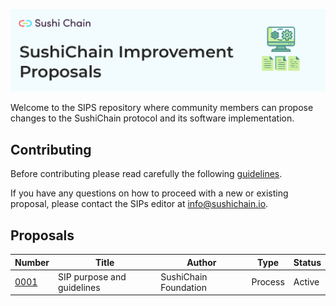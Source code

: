![SushiChain Improvement Proposals](banner.png "SushiChain Improvement Proposals")

Welcome to the SIPS repository where community members can propose changes to the SushiChain protocol and its software implementation.

## Contributing

Before contributing please read carefully the following [guidelines](proposals/sip-0001.md).

If you have any questions on how to proceed with a new or existing proposal, please contact the SIPs editor at [info@sushichain.io](mailto:info@sushichain.io).

## Proposals

| Number                        | Title                                                                    | Author                                       | Type            | Status        |
| ------------------------------|------------------------------------------------------------------------- | -------------------------------------------- | ----------------|---------------|
| [0001](proposals/sip-0001.md) | SIP purpose and guidelines                                               | SushiChain Foundation                              | Process         | Active        |